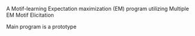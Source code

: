 A Motif-learning
Expectation maximization (EM) program utilizing Multiple EM Motif Elicitation

Main program is a prototype

